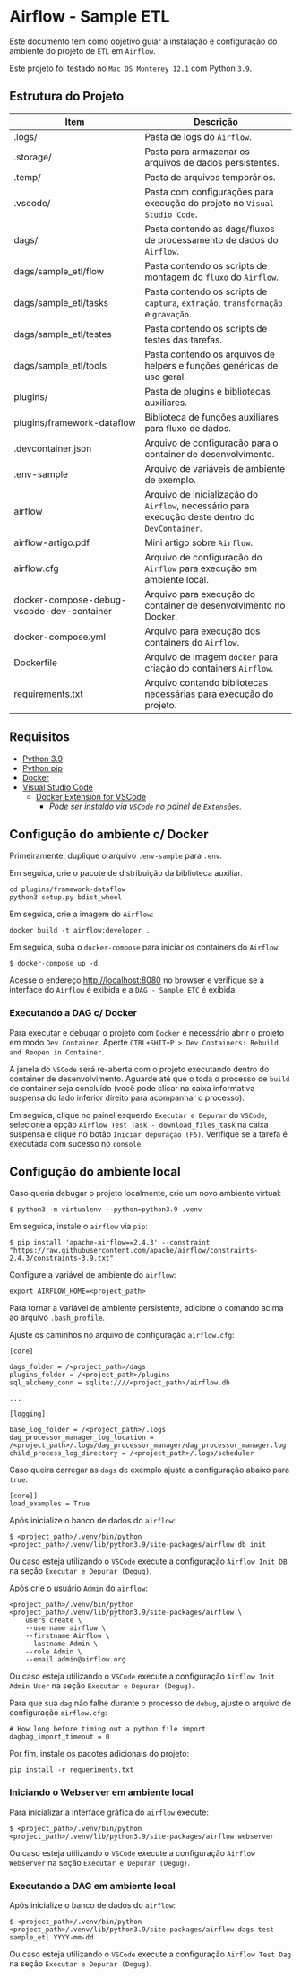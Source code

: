 # Airflow - Sample ETL

Este documento tem como objetivo guiar a instalação e configuração do ambiente do projeto de `ETL` em `Airflow`.

Este projeto foi testado no `Mac OS Monterey 12.1` com Python `3.9`.

## Estrutura do Projeto

**Item**                                  |**Descrição**
|-----                                    |-----
.logs/                                    |Pasta de logs do `Airflow`.
.storage/                                 |Pasta para armazenar os arquivos de dados persistentes.
.temp/                                    |Pasta de arquivos temporários.
.vscode/                                  |Pasta com configurações para execução do projeto no `Visual Studio Code`.
dags/                                     |Pasta contendo as dags/fluxos de processamento de dados do `Airflow`.
dags/sample_etl/flow                      |Pasta contendo os scripts de montagem do `fluxo` do `Airflow`.
dags/sample_etl/tasks                     |Pasta contendo os scripts de `captura`, `extração`, `transformação` e `gravação`.
dags/sample_etl/testes                    |Pasta contendo os scripts de testes das tarefas.
dags/sample_etl/tools                     |Pasta contendo os arquivos de helpers e funções genéricas de uso geral.
plugins/                                  |Pasta de plugins e bibliotecas auxiliares.
plugins/framework-dataflow                |Biblioteca de funções auxiliares para fluxo de dados.
.devcontainer.json                        |Arquivo de configuração para o container de desenvolvimento.
.env-sample                               |Arquivo de variáveis de ambiente de exemplo.
airflow                                   |Arquivo de inicialização do `Airflow`, necessário para execução deste dentro do `DevContainer`.
airflow-artigo.pdf                        |Mini artigo sobre `Airflow`.
airflow.cfg                               |Arquivo de configuração do `Airflow` para execução em ambiente local.
docker-compose-debug-vscode-dev-container |Arquivo para execução do container de desenvolvimento no Docker.
docker-compose.yml                        |Arquivo para execução dos containers do `Airflow`.
Dockerfile                                |Arquivo de imagem `docker` para criação do containers `Airflow`.
requirements.txt                          |Arquivo contando bibliotecas necessárias para execução do projeto.

## Requisitos

* [Python 3.9](https://www.python.org/ftp/python/3.9.0/python-3.9.0-amd64.exe)
* [Python pip](https://www.geeksforgeeks.org/how-to-install-pip-on-windows/)
* [Docker](https://docs.docker.com/get-docker/)
* [Visual Studio Code](https://code.visualstudio.com/download)
    * [Docker Extension for VSCode](https://github.com/microsoft/vscode-docker)
      * _Pode ser instaldo via `VSCode` no painel de `Extensões`._

## Configução do ambiente c/ Docker

Primeiramente, duplique o arquivo `.env-sample` para `.env`.

Em seguida, crie o pacote de distribuição da biblioteca auxiliar.

```shell
cd plugins/framework-dataflow
python3 setup.py bdist_wheel
```

Em seguida, crie a imagem do `Airflow`:

```shell
docker build -t airflow:developer .
```

Em seguida, suba o `docker-compose` para iniciar os containers do `Airflow`:

```shell
$ docker-compose up -d
```

Acesse o endereço [http://localhost:8080](http://localhost:8080) no browser e verifique se a interface do `Airflow` é exibida e a `DAG - Sample ETC` é exibida.

### Executando a DAG c/ Docker

Para executar e debugar o projeto com `Docker` é necessário abrir o projeto em modo `Dev Container`. Aperte `CTRL+SHIT+P > Dev Containers: Rebuild and Reopen in Container`. 

A janela do `VSCode` será re-aberta com o projeto executando dentro do container de desenvolvimento. Aguarde até que o toda o processo de `build` de container seja concluído (você pode clicar na caixa informativa suspensa do lado inferior direito para acompanhar o processo).

Em seguida, clique no painel esquerdo `Executar e Depurar` do `VSCode`, selecione a opção `Airflow Test Task - download_files_task` na caixa suspensa e clique no botão `Iniciar depuração (F5)`. Verifique se a tarefa é executada com sucesso no `console`.

## Configução do ambiente local

Caso queria debugar o projeto localmente, crie um novo ambiente virtual:

```shell
$ python3 -m virtualenv --python=python3.9 .venv
```

Em seguida, instale o `airflow` via `pip`:

```shell
$ pip install 'apache-airflow==2.4.3' --constraint "https://raw.githubusercontent.com/apache/airflow/constraints-2.4.3/constraints-3.9.txt"
 ```

Configure a variável de ambiente do `airflow`:

```shell
export AIRFLOW_HOME=<project_path>
```

Para tornar a variável de ambiente persistente, adicione o comando acima ao arquivo `.bash_profile`.

Ajuste os caminhos no arquivo de configuração `airflow.cfg`:

```
[core]

dags_folder = /<project_path>/dags
plugins_folder = /<project_path>/plugins
sql_alchemy_conn = sqlite:////<project_path>/airflow.db

...

[logging]

base_log_folder = /<project_path>/.logs
dag_processor_manager_log_location = /<project_path>/.logs/dag_processor_manager/dag_processor_manager.log
child_process_log_directory = /<project_path>/.logs/scheduler
```

Caso queira carregar as `dags` de exemplo ajuste a configuração abaixo para `true`:

```
[core]]
load_examples = True
```

Após inicialize o banco de dados do `airflow`:

```shell
$ <project_path>/.venv/bin/python <project_path>/.venv/lib/python3.9/site-packages/airflow db init
```

Ou caso esteja utilizando o `VSCode` execute a configuração `Airflow Init DB` na seção `Executar e Depurar (Degug)`.

Após crie o usuário `Admin` do `airflow`:

```shell
<project_path>/.venv/bin/python <project_path>/.venv/lib/python3.9/site-packages/airflow \
    users create \
    --username airflow \
    --firstname Airflow \
    --lastname Admin \
    --role Admin \
    --email admin@airflow.org
```

Ou caso esteja utilizando o `VSCode` execute a configuração `Airflow Init Admin User` na seção `Executar e Depurar (Degug)`.

Para que sua `dag` não falhe durante o processo de `debug`, ajuste o arquivo de configuração `airflow.cfg`:

```
# How long before timing out a python file import
dagbag_import_timeout = 0
```

Por fim, instale os pacotes adicionais do projeto:

```shell
pip install -r requeriments.txt
```

### Iniciando o Webserver em ambiente local

Para inicializar a interface gráfica do `airflow` execute:

```shell
$ <project_path>/.venv/bin/python <project_path>/.venv/lib/python3.9/site-packages/airflow webserver
```

Ou caso esteja utilizando o `VSCode` execute a configuração `Airflow Webserver` na seção `Executar e Depurar (Degug)`.

### Executando a DAG em ambiente local

Após inicialize o banco de dados do `airflow`:

```shell
$ <project_path>/.venv/bin/python <project_path>/.venv/lib/python3.9/site-packages/airflow dags test sample_etl YYYY-mm-dd
```

Ou caso esteja utilizando o `VSCode` execute a configuração `Airflow Test Dag` na seção `Executar e Depurar (Degug)`.
